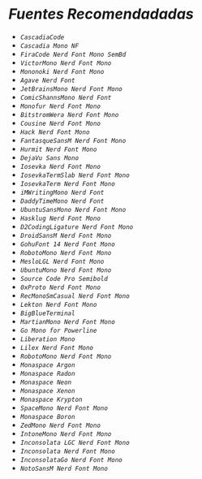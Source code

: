 <!-- Autor: Daniel Benjamin Perez Morales -->
<!-- GitHub: https://github.com/DanielBenjaminPerezMoralesDev13 -->
<!-- Gitlab: https://gitlab.com/DanielBenjaminPerezMoralesDev13 -->
<!-- Correo electrónico: danielperezdev@proton.me -->

# ***Fuentes Recomendadadas***

- *`CascadiaCode`*
- *`Cascadia Mono NF`*
- *`FiraCode Nerd Font Mono SemBd`*
- *`VictorMono Nerd Font Mono`*
- *`Mononoki Nerd Font Mono`*
- *`Agave Nerd Font`*
- *`JetBrainsMono Nerd Font Mono`*
- *`ComicShannsMono Nerd Font`*
- *`Monofur Nerd Font Mono`*
- *`BitstromWera Nerd Font Mono`*
- *`Cousine Nerd Font Mono`*
- *`Hack Nerd Font Mono`*
- *`FantasqueSansM Nerd Font Mono`*
- *`Hurmit Nerd Font Mono`*
- *`DejaVu Sans Mono`*
- *`Iosevka Nerd Font Mono`*
- *`IosevkaTermSlab Nerd Font Mono`*
- *`IosevkaTerm Nerd Font Mono`*
- *`iMWritingMono Nerd Font`*
- *`DaddyTimeMono Nerd Font`*
- *`UbuntuSansMono Nerd Font Mono`*
- *`Hasklug Nerd Font Mono`*
- *`D2CodingLigature Nerd Font Mono`*
- *`DroidSansM Nerd Font Mono`*
- *`GohuFont 14 Nerd Font Mono`*
- *`RobotoMono Nerd Font Mono`*
- *`MesloLGL Nerd Font Mono`*
- *`UbuntuMono Nerd Font Mono`*
- *`Source Code Pro Semibold`*
- *`0xProto Nerd Font Mono`*
- *`RecMonoSmCasual Nerd Font Mono`*
- *`Lekton Nerd Font Mono`*
- *`BigBlueTerminal`*
- *`MartianMono Nerd Font Mono`*
- *`Go Mono for Powerline`*
- *`Liberation Mono`*
- *`Lilex Nerd Font Mono`*
- *`RobotoMono Nerd Font Mono`*
- *`Monaspace Argon`*
- *`Monaspace Radon`*
- *`Monaspace Neon`*
- *`Monaspace Xenon`*
- *`Monaspace Krypton`*
- *`SpaceMono Nerd Font Mono`*
- *`Monaspace Boron`*
- *`ZedMono Nerd Font Mono`*
- *`IntoneMono Nerd Font Mono`*
- *`Inconsolata LGC Nerd Font Mono`*
- *`Inconsolata Nerd Font Mono`*
- *`InconsolataGo Nerd Font Mono`*
- *`NotoSansM Nerd Font Mono`*

